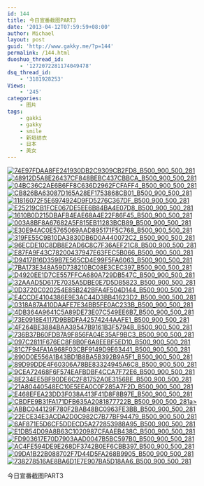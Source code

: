 ```yaml
---
id: 144
title: 今日宣番截图PART3
date: '2013-04-12T07:59:59+08:00'
author: Michael
layout: post
guid: 'http://www.gakky.me/?p=144'
permalink: /144.html
duoshuo_thread_id:
    - '1272072281174049478'
dsq_thread_id:
    - '3181928253'
Views:
    - '245'
categories:
    - 图片
tags:
    - gakki
    - gakky
    - smile
    - 新垣结衣
    - 日本
    - 美女
---
```


[![74E97FDAA8FE241930DB2C9309CB2FD8_B500_900_500_281](http://www.yui-aragaki.org/wp-content/uploads/img/74E97FDAA8FE241930DB2C9309CB2FD8_B500_900_500_281.jpeg)](http://www.yui-aragaki.org/wp-content/uploads/img/74E97FDAA8FE241930DB2C9309CB2FD8_B1280_1280_1280_720.jpeg) [![48912D5A8E26437CF848BEBC437CBBCA_B500_900_500_281](http://www.yui-aragaki.org/wp-content/uploads/img/48912D5A8E26437CF848BEBC437CBBCA_B500_900_500_281.jpeg)](http://www.yui-aragaki.org/wp-content/uploads/img/48912D5A8E26437CF848BEBC437CBBCA_B1280_1280_1280_720.jpeg) [![04BC36C2AE6B6FF8C636D2962FCFAFF4_B500_900_500_281](http://www.yui-aragaki.org/wp-content/uploads/img/04BC36C2AE6B6FF8C636D2962FCFAFF4_B500_900_500_281.jpeg)](http://www.yui-aragaki.org/wp-content/uploads/img/04BC36C2AE6B6FF8C636D2962FCFAFF4_B1280_1280_1280_720.jpeg) [![CB826BA63087D165A28EF1753868CB01_B500_900_500_281](http://www.yui-aragaki.org/wp-content/uploads/img/CB826BA63087D165A28EF1753868CB01_B500_900_500_281.jpeg)](http://www.yui-aragaki.org/wp-content/uploads/img/CB826BA63087D165A28EF1753868CB01_B1280_1280_1280_720.jpeg) [![11816072F5E6974924D9FD5276C367DF_B500_900_500_281](http://www.yui-aragaki.org/wp-content/uploads/img/11816072F5E6974924D9FD5276C367DF_B500_900_500_281.jpeg)](http://www.yui-aragaki.org/wp-content/uploads/img/11816072F5E6974924D9FD5276C367DF_B1280_1280_1280_720.jpeg) [![E25219CB1FCE067DE5EE6B84BA4E07D8_B500_900_500_281](http://www.yui-aragaki.org/wp-content/uploads/img/E25219CB1FCE067DE5EE6B84BA4E07D8_B500_900_500_281.jpeg)](http://www.yui-aragaki.org/wp-content/uploads/img/E25219CB1FCE067DE5EE6B84BA4E07D8_B1280_1280_1280_720.jpeg) [![1610B0D215DBAFB4EAE68A4E22F86F45_B500_900_500_281](http://www.yui-aragaki.org/wp-content/uploads/img/1610B0D215DBAFB4EAE68A4E22F86F45_B500_900_500_281.jpeg)](http://www.yui-aragaki.org/wp-content/uploads/img/1610B0D215DBAFB4EAE68A4E22F86F45_B1280_1280_1280_720.jpeg) [![003A8BF8A67682A5F815EB11283BCB89_B500_900_500_281](http://www.yui-aragaki.org/wp-content/uploads/img/003A8BF8A67682A5F815EB11283BCB89_B500_900_500_281.jpeg)](http://www.yui-aragaki.org/wp-content/uploads/img/003A8BF8A67682A5F815EB11283BCB89_B1280_1280_1280_720.jpeg) [![E30E94AC0E5765069AAD895171F5C768_B500_900_500_281](http://www.yui-aragaki.org/wp-content/uploads/img/E30E94AC0E5765069AAD895171F5C768_B500_900_500_281.jpeg)](http://www.yui-aragaki.org/wp-content/uploads/img/E30E94AC0E5765069AAD895171F5C768_B1280_1280_1280_720.jpeg) [![319FE55C9B10DA3830DB6D0A440072C2_B500_900_500_281](http://www.yui-aragaki.org/wp-content/uploads/img/319FE55C9B10DA3830DB6D0A440072C2_B500_900_500_281.jpeg)](http://www.yui-aragaki.org/wp-content/uploads/img/319FE55C9B10DA3830DB6D0A440072C2_B1280_1280_1280_720.jpeg) [![96ECDE10C8DB8E2AD6C8C7F36AEF21C8_B500_900_500_281](http://www.yui-aragaki.org/wp-content/uploads/img/96ECDE10C8DB8E2AD6C8C7F36AEF21C8_B500_900_500_281.jpeg)](http://www.yui-aragaki.org/wp-content/uploads/img/96ECDE10C8DB8E2AD6C8C7F36AEF21C8_B1280_1280_1280_720.jpeg) [![E87FA9F43C78200437947E63FEC5B066_B500_900_500_281](http://www.yui-aragaki.org/wp-content/uploads/img/E87FA9F43C78200437947E63FEC5B066_B500_900_500_281.jpeg)](http://www.yui-aragaki.org/wp-content/uploads/img/E87FA9F43C78200437947E63FEC5B066_B1280_1280_1280_720.jpeg) [![D9417B16D359B7E565CD4E99F5FA6063_B500_900_500_281](http://www.yui-aragaki.org/wp-content/uploads/img/D9417B16D359B7E565CD4E99F5FA6063_B500_900_500_281.jpeg)](http://www.yui-aragaki.org/wp-content/uploads/img/D9417B16D359B7E565CD4E99F5FA6063_B1280_1280_1280_720.jpeg) [![7BA173E348A59D738210BC08E3CEC397_B500_900_500_281](http://www.yui-aragaki.org/wp-content/uploads/img/7BA173E348A59D738210BC08E3CEC397_B500_900_500_281.jpeg)](http://www.yui-aragaki.org/wp-content/uploads/img/7BA173E348A59D738210BC08E3CEC397_B1280_1280_1280_720.jpeg) [![D4920EE1D7CE557FFCA680A729DB547C_B500_900_500_281](http://www.yui-aragaki.org/wp-content/uploads/img/D4920EE1D7CE557FFCA680A729DB547C_B500_900_500_281.jpeg)](http://www.yui-aragaki.org/wp-content/uploads/img/D4920EE1D7CE557FFCA680A729DB547C_B1280_1280_1280_720.jpeg) [![32AAAD5D617E7035A5DBE0E7D5D85823_B500_900_500_281](http://www.yui-aragaki.org/wp-content/uploads/img/32AAAD5D617E7035A5DBE0E7D5D85823_B500_900_500_281.jpeg)](http://www.yui-aragaki.org/wp-content/uploads/img/32AAAD5D617E7035A5DBE0E7D5D85823_B1280_1280_1280_720.jpeg) [![0D3720C020254E85B242BFA4F504D144_B500_900_500_281](http://www.yui-aragaki.org/wp-content/uploads/img/0D3720C020254E85B242BFA4F504D144_B500_900_500_281.jpeg)](http://www.yui-aragaki.org/wp-content/uploads/img/0D3720C020254E85B242BFA4F504D144_B1280_1280_1280_720.jpeg) [![E4CCDE4104386E9E3AC44D3BB41623D2_B500_900_500_281](http://www.yui-aragaki.org/wp-content/uploads/img/E4CCDE4104386E9E3AC44D3BB41623D2_B500_900_500_281.jpeg)](http://www.yui-aragaki.org/wp-content/uploads/img/E4CCDE4104386E9E3AC44D3BB41623D2_B1280_1280_1280_720.jpeg) [![0318A87A410DAAFE7E34BB5FE0AC233B_B500_900_500_281](http://www.yui-aragaki.org/wp-content/uploads/img/0318A87A410DAAFE7E34BB5FE0AC233B_B500_900_500_281.jpeg)](http://www.yui-aragaki.org/wp-content/uploads/img/0318A87A410DAAFE7E34BB5FE0AC233B_B1280_1280_1280_720.jpeg) [![4DB364A9641C5A89DE73E07C549EE6B7_B500_900_500_281](http://www.yui-aragaki.org/wp-content/uploads/img/4DB364A9641C5A89DE73E07C549EE6B7_B500_900_500_281.jpeg)](http://www.yui-aragaki.org/wp-content/uploads/img/4DB364A9641C5A89DE73E07C549EE6B7_B1280_1280_1280_720.jpeg) [![73E0918E4117D9BBDFA42574244AAFE1_B500_900_500_281](http://www.yui-aragaki.org/wp-content/uploads/img/73E0918E4117D9BBDFA42574244AAFE1_B500_900_500_281.jpeg)](http://www.yui-aragaki.org/wp-content/uploads/img/73E0918E4117D9BBDFA42574244AAFE1_B1280_1280_1280_720.jpeg) [![4F264BE3884BAA39547B9161B3F5794B_B500_900_500_281](http://www.yui-aragaki.org/wp-content/uploads/img/4F264BE3884BAA39547B9161B3F5794B_B500_900_500_281.jpeg)](http://www.yui-aragaki.org/wp-content/uploads/img/4F264BE3884BAA39547B9161B3F5794B_B1280_1280_1280_720.jpeg) [![736B37B60FDB7A9F856FA04E35AF9BC3_B500_900_500_281](http://www.yui-aragaki.org/wp-content/uploads/img/736B37B60FDB7A9F856FA04E35AF9BC3_B500_900_500_281.jpeg)](http://www.yui-aragaki.org/wp-content/uploads/img/736B37B60FDB7A9F856FA04E35AF9BC3_B1280_1280_1280_720.jpeg) [![097C2811F676EC8F8B0F6A8EEBF5ED10_B500_900_500_281](http://www.yui-aragaki.org/wp-content/uploads/img/097C2811F676EC8F8B0F6A8EEBF5ED10_B500_900_500_281.jpeg)](http://www.yui-aragaki.org/wp-content/uploads/img/097C2811F676EC8F8B0F6A8EEBF5ED10_B1280_1280_1280_720.jpeg) [![81C7F94FA1A968F03CBF9149D9E63441_B500_900_500_281](http://www.yui-aragaki.org/wp-content/uploads/img/81C7F94FA1A968F03CBF9149D9E63441_B500_900_500_281.jpeg)](http://www.yui-aragaki.org/wp-content/uploads/img/81C7F94FA1A968F03CBF9149D9E63441_B1280_1280_1280_720.jpeg) [![890D0E556A1B43BD1B8BA5B392B9A5F1_B500_900_500_281](http://www.yui-aragaki.org/wp-content/uploads/img/890D0E556A1B43BD1B8BA5B392B9A5F1_B500_900_500_281.jpeg)](http://www.yui-aragaki.org/wp-content/uploads/img/890D0E556A1B43BD1B8BA5B392B9A5F1_B1280_1280_1280_720.jpeg) [![89D99DDE4F60306A78BE83324945A6C8_B500_900_500_281](http://www.yui-aragaki.org/wp-content/uploads/img/89D99DDE4F60306A78BE83324945A6C8_B500_900_500_281.jpeg)](http://www.yui-aragaki.org/wp-content/uploads/img/89D99DDE4F60306A78BE83324945A6C8_B1280_1280_1280_720.jpeg) [![9CEA72468F6F574EAFBDBF4CCA7F72E6_B500_900_500_281](http://www.yui-aragaki.org/wp-content/uploads/img/9CEA72468F6F574EAFBDBF4CCA7F72E6_B500_900_500_281.jpeg)](http://www.yui-aragaki.org/wp-content/uploads/img/9CEA72468F6F574EAFBDBF4CCA7F72E6_B1280_1280_1280_720.jpeg) [![8E234EE5BF90DE6C2F81752A0E3156BE_B500_900_500_281](http://www.yui-aragaki.org/wp-content/uploads/img/8E234EE5BF90DE6C2F81752A0E3156BE_B500_900_500_281.jpeg)](http://www.yui-aragaki.org/wp-content/uploads/img/8E234EE5BF90DE6C2F81752A0E3156BE_B1280_1280_1280_720.jpeg) [![21A80440548EC10E5EEA0C0F285A7F2D_B500_900_500_281](http://www.yui-aragaki.org/wp-content/uploads/img/21A80440548EC10E5EEA0C0F285A7F2D_B500_900_500_281.jpeg)](http://www.yui-aragaki.org/wp-content/uploads/img/21A80440548EC10E5EEA0C0F285A7F2D_B1280_1280_1280_720.jpeg) [![E468EFEA23DD3F038A413F41D8F8B97E_B500_900_500_281](http://www.yui-aragaki.org/wp-content/uploads/img/E468EFEA23DD3F038A413F41D8F8B97E_B500_900_500_281.jpeg)](http://www.yui-aragaki.org/wp-content/uploads/img/E468EFEA23DD3F038A413F41D8F8B97E_B1280_1280_1280_720.jpeg) [![CBDFE9B31FA171DFB635A2081877722B_B500_900_500_281](http://www.yui-aragaki.org/wp-content/uploads/img/CBDFE9B31FA171DFB635A2081877722B_B500_900_500_281.jpeg)a&gt; ](http://www.yui-aragaki.org/wp-content/uploads/img/CBDFE9B31FA171DFB635A2081877722B_B1280_1280_1280_720.jpeg)[![ABBC044129F780F2BAB48BC0963FE3BB_B500_900_500_281](http://www.yui-aragaki.org/wp-content/uploads/img/ABBC044129F780F2BAB48BC0963FE3BB_B500_900_500_281.jpeg)](http://www.yui-aragaki.org/wp-content/uploads/img/ABBC044129F780F2BAB48BC0963FE3BB_B1280_1280_1280_720.jpeg) [![22ECE34E3ACDA2D0C982C7B77BF94479_B500_900_500_281](http://www.yui-aragaki.org/wp-content/uploads/img/22ECE34E3ACDA2D0C982C7B77BF94479_B500_900_500_281.jpeg)](http://www.yui-aragaki.org/wp-content/uploads/img/22ECE34E3ACDA2D0C982C7B77BF94479_B1280_1280_1280_720.jpeg) [![6AF871E5D6CF5DDECD5A272853988A95_B500_900_500_281](http://www.yui-aragaki.org/wp-content/uploads/img/6AF871E5D6CF5DDECD5A272853988A95_B500_900_500_281.jpeg)](http://www.yui-aragaki.org/wp-content/uploads/img/6AF871E5D6CF5DDECD5A272853988A95_B1280_1280_1280_720.jpeg) [![E1DB54D09A8B63C1020987CFAAEB438C_B500_900_500_281](http://www.yui-aragaki.org/wp-content/uploads/img/E1DB54D09A8B63C1020987CFAAEB438C_B500_900_500_281.jpeg)](http://www.yui-aragaki.org/wp-content/uploads/img/E1DB54D09A8B63C1020987CFAAEB438C_B1280_1280_1280_720.jpeg) [![FD903617E70D7903AAD0047B5BC597B0_B500_900_500_281](http://www.yui-aragaki.org/wp-content/uploads/img/FD903617E70D7903AAD0047B5BC597B0_B500_900_500_281.jpeg)](http://www.yui-aragaki.org/wp-content/uploads/img/FD903617E70D7903AAD0047B5BC597B0_B1280_1280_1280_720.jpeg) [![AC4FE594DE9E268DF3742B0EF6CBB397_B500_900_500_281](http://www.yui-aragaki.org/wp-content/uploads/img/AC4FE594DE9E268DF3742B0EF6CBB397_B500_900_500_281.jpeg)](http://www.yui-aragaki.org/wp-content/uploads/img/AC4FE594DE9E268DF3742B0EF6CBB397_B1280_1280_1280_720.jpeg) [![09DA1B22B088702F7D44D5FA268B9905_B500_900_500_281](http://www.yui-aragaki.org/wp-content/uploads/img/09DA1B22B088702F7D44D5FA268B9905_B500_900_500_281.jpeg)](http://www.yui-aragaki.org/wp-content/uploads/img/09DA1B22B088702F7D44D5FA268B9905_B1280_1280_1280_720.jpeg) [![738278516AE8BA6D1E7E907BA5D18AA6_B500_900_500_281](http://www.yui-aragaki.org/wp-content/uploads/img/738278516AE8BA6D1E7E907BA5D18AA6_B500_900_500_281.jpeg)](http://www.yui-aragaki.org/wp-content/uploads/img/738278516AE8BA6D1E7E907BA5D18AA6_B1280_1280_1280_720.jpeg)

<span>今日宣番截图PART3</span>